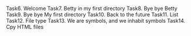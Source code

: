 Task6. Welcome
Task7. Betty in my first directory
Task8. Bye bye Betty
Task9. Bye bye My first directory
Task10. Back to the future
Task11. List
Task12. File type
Task13. We are symbols, and we inhabit symbols
Task14. Cpy HTML files
